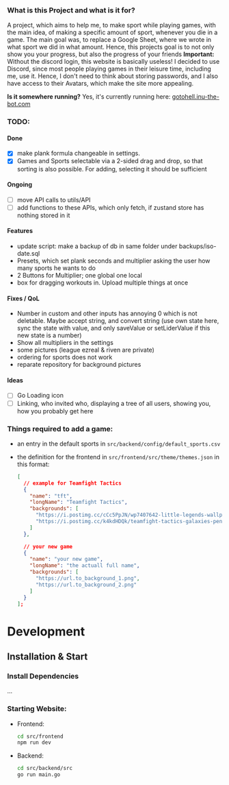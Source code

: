 ### What is this Project and what is it for?

A project, which aims to help me, to make sport while playing games, with the main idea, of
making a specific amount of sport, whenever you die in a game.
The main goal was, to replace a Google Sheet, where we wrote in what sport we did
in what amount. Hence, this projects goal is to not only show you your progress, but also the
progress of your friends
**Important:** Without the discord login, this website is basically useless! I decided to use
Discord, since most people playing games in their leisure time, including me, use it. Hence, I don't need
to think about storing passwords, and I also have access to their Avatars, which make the site more appealing.

**Is it somewhere running?**
Yes, it's currently running here: [gotohell.inu-the-bot.com](https://gotohell.inu-the-bot.com)

### TODO:

#### Done

- [x] make plank formula changeable in settings.
- [x] Games and Sports selectable via a 2-sided drag and drop, so that sorting is also possible. For adding, selecting it should be sufficient

#### Ongoing

- [ ] move API calls to utils/API
- [ ] add functions to these APIs, which only fetch, if zustand store has nothing stored in it

#### Features

- update script: make a backup of db in same folder under backups/iso-date.sql
- Presets, which set plank seconds and multiplier asking the user how many sports he wants to do
- 2 Buttons for Multiplier; one global one local
- box for dragging workouts in. Upload multiple things at once

#### Fixes / QoL

- Number in custom and other inputs has annoying 0 which is not deletable. Maybe accept string, and convert string (use own state here, sync the state with value, and only saveValue or setLiderValue if this new state is a number)
- Show all multipliers in the settings
- some pictures (league ezreal & riven are private)
- ordering for sports does not work
- reparate repository for background pictures

#### Ideas

- [ ] Go Loading icon
- [ ] Linking, who invited who, displaying a tree of all users, showing you, how you probably get here

### Things required to add a game:

- an entry in the default sports in `src/backend/config/default_sports.csv`
- the definition for the frontend in `src/frontend/src/theme/themes.json` in this format:

  ```json
  [
    // example for Teamfight Tactics
    {
      "name": "tft",
      "longName": "Teamfight Tactics",
      "backgrounds": [
        "https://i.postimg.cc/cCc5PpJN/wp7407642-little-legends-wallpapers.jpg",
        "https://i.postimg.cc/k4kdHDQk/teamfight-tactics-galaxies-penguin-featherknight-uhdpaper-com-4-K-7-1270.jpg"
      ]
    },

    // your new game
    {
      "name": "your new game",
      "longName": "the actuall full name",
      "backgrounds": [
        "https://url.to_background_1.png",
        "https://url.to_background_2.png"
      ]
    }
  ];
  ```

# Development

## Installation & Start

### Install Dependencies

...

### Starting Website:

- Frontend:
  ```bash
  cd src/frontend
  npm run dev
  ```
- Backend:
  ```bash
  cd src/backend/src
  go run main.go
  ```
